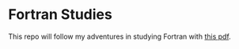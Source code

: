 # Fortran Studies

This repo will follow my adventures in studying Fortran with [this pdf](https://www.uv.es/dogarcar/man/IntrFortran90.pdf).
